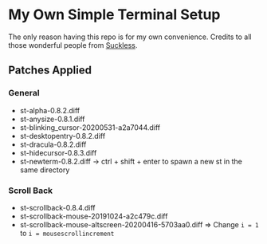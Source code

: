 # My Own Simple Terminal Setup
The only reason having this repo is for my own convenience. Credits to all those wonderful people from [Suckless](https://suckless.org).

## Patches Applied
### General
* st-alpha-0.8.2.diff
* st-anysize-0.8.1.diff
* st-blinking_cursor-20200531-a2a7044.diff
* st-desktopentry-0.8.2.diff
* st-dracula-0.8.2.diff
* st-hidecursor-0.8.3.diff
* st-newterm-0.8.2.diff -> ctrl + shift + enter to spawn a new st in the same directory
### Scroll Back
* st-scrollback-0.8.4.diff
* st-scrollback-mouse-20191024-a2c479c.diff
* st-scrollback-mouse-altscreen-20200416-5703aa0.diff => Change `i = 1` to `i = mousescrollincrement`